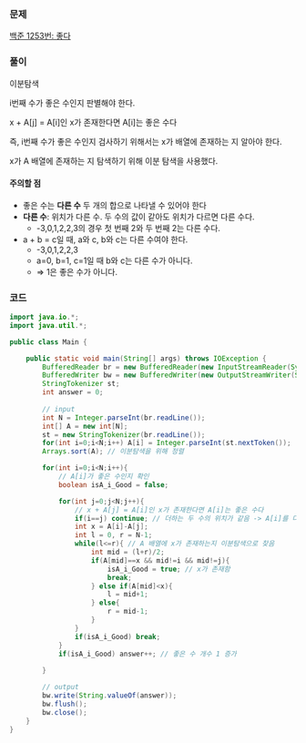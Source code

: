 ### 문제
[백준 1253번: 좋다](https://www.acmicpc.net/problem/1253)  

### 풀이
이분탐색  

i번째 수가 좋은 수인지 판별해야 한다.  

x + A[j] = A[i]인 x가 존재한다면 A[i]는 좋은 수다 

즉, i번째 수가 좋은 수인지 검사하기 위해서는 x가 배열에 존재하는 지 알아야 한다.  

x가 A 배열에 존재하는 지 탐색하기 위해 이분 탐색을 사용했다.  
  

#### 주의할 점
- 좋은 수는 **다른 수** 두 개의 합으로 나타낼 수 있어야 한다
- **다른 수**: 위치가 다른 수. 두 수의 값이 같아도 위치가 다르면 다른 수다.
    - -3,0,1,2,2,3의 경우 첫 번째 2와 두 번째 2는 다른 수다.
- a + b = c일 때, a와 c, b와 c는 다른 수여야 한다.
    - -3,0,1,2,2,3
    - a=0, b=1, c=1일 때 b와 c는 다른 수가 아니다.
    - ⇒ 1은 좋은 수가 아니다.



### 코드
```java
import java.io.*;
import java.util.*;

public class Main {

    public static void main(String[] args) throws IOException {
        BufferedReader br = new BufferedReader(new InputStreamReader(System.in));
        BufferedWriter bw = new BufferedWriter(new OutputStreamWriter(System.out));
        StringTokenizer st;
        int answer = 0;
      
        // input
        int N = Integer.parseInt(br.readLine());
        int[] A = new int[N];
        st = new StringTokenizer(br.readLine());
        for(int i=0;i<N;i++) A[i] = Integer.parseInt(st.nextToken());
        Arrays.sort(A); // 이분탐색을 위해 정렬

        for(int i=0;i<N;i++){
            // A[i]가 좋은 수인지 확인
            boolean isA_i_Good = false;

            for(int j=0;j<N;j++){
                // x + A[j] = A[i]인 x가 존재한다면 A[i]는 좋은 수다
                if(i==j) continue; // 더하는 두 수의 위치가 같음 -> A[i]를 다른 수 두 개의 합으로 나타낼 수 없음
                int x = A[i]-A[j];
                int l = 0, r = N-1;
                while(l<=r){ // A 배열에 x가 존재하는지 이분탐색으로 찾음
                    int mid = (l+r)/2;
                    if(A[mid]==x && mid!=i && mid!=j){
                        isA_i_Good = true; // x가 존재함
                        break;
                    } else if(A[mid]<x){
                        l = mid+1;
                    } else{
                        r = mid-1;
                    }
                }
                if(isA_i_Good) break;
            }
            if(isA_i_Good) answer++; // 좋은 수 개수 1 증가
            
        }

        // output
        bw.write(String.valueOf(answer));
        bw.flush();
        bw.close();
    }
}
